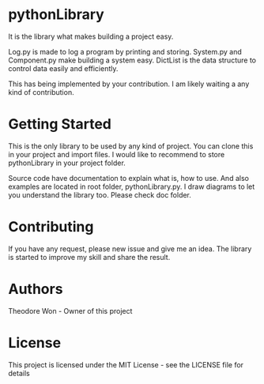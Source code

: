 # pythonLibrary

It is the library what makes building a project easy.

Log.py is made to log a program by printing and storing.
System.py and Component.py make building a system easy.
DictList is the data structure to control data easily and efficiently.

This has being implemented by your contribution.
I am likely waiting a any kind of contribution.


# Getting Started

This is the only library to be used by any kind of project.
You can clone this in your project and import files.
I would like to recommend to store pythonLibrary in your project folder.

Source code have documentation to explain what is, how to use.
And also examples are located in root folder, pythonLibrary.py.
I draw diagrams to let you understand the library too.
Please check doc folder.


# Contributing

If you have any request, please new issue and give me an idea.
The library is started to improve my skill and share the result.


# Authors

Theodore Won - Owner of this project


# License

This project is licensed under the MIT License - see the LICENSE file for details
